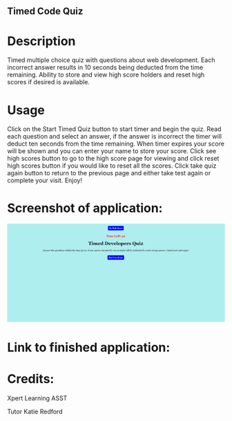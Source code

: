 ## Timed Code Quiz

# Description
Timed multiple choice quiz with questions about web development. Each incorrect answer results in 10 seconds being deducted from the time remaining. Ability to store and view high score holders and reset high scores if desired is available.

# Usage
Click on the Start Timed Quiz button to start timer and begin the quiz. Read each question and select an answer, if the answer is incorrect the timer will deduct ten seconds from the time remaining. When timer expires your score will be shown and you can enter your name to store your score. Click see high scores button to go to the high score page for viewing and click reset high scores button if you would like to reset all the scores. Click take quiz again button to return to the previous page and either take test again or complete your visit. Enjoy!

# Screenshot of application:
![screenshot for links to more information](./images/Screenshot%20of%20timed%20quiz.png)


# Link to finished application:

# Credits:

Xpert Learning ASST

Tutor Katie Redford